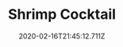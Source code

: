 ---
templateKey: blog-post
title: Shrimp Cocktail
type: cooking
energy: 225
health: 101
description: A sumptuous appetizer made with freshly-caught shrimp., 
featuredpost: false
date: 2020-02-16T21:45:12.711Z
featuredimage: /img/Shrimp_Cocktail.png
sellPrice: 160
tags:
  - Shrimp
  - Tomato
  - Wild Horseradish
  - edible
---